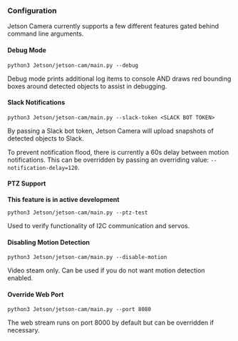 ### Configuration

Jetson Camera currently supports a few different features gated behind command line arguments.



#### Debug Mode

`python3 Jetson/jetson-cam/main.py --debug`

Debug mode prints additional log items to console AND draws red bounding boxes around detected objects to assist in debugging.



#### Slack Notifications

`python3 Jetson/jetson-cam/main.py --slack-token <SLACK BOT TOKEN>`

By passing a Slack bot token, Jetson Camera will upload snapshots of detected objects to Slack.

To prevent notification flood, there is currently a 60s delay between motion notifications. This can be overridden by passing an overriding value: `--notification-delay=120`.



#### PTZ Support

**This feature is in active development**

`python3 Jetson/jetson-cam/main.py --ptz-test`

Used to verify functionality of I2C communication and servos.



#### Disabling Motion Detection

`python3 Jetson/jetson-cam/main.py --disable-motion`

Video steam only. Can be used if you do not want motion detection enabled.



#### Override Web Port

`python3 Jetson/jetson-cam/main.py --port 8080`

The web stream runs on port 8000 by default but can be overridden if necessary.


